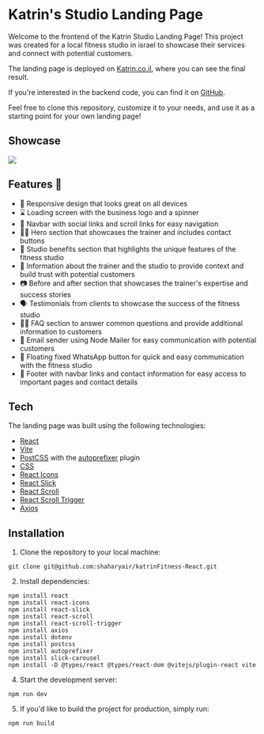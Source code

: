 # Katrin's Studio Landing Page

Welcome to the frontend of the Katrin Studio Landing Page! This project was created for a local fitness studio in israel to showcase their services and connect with potential customers.

The landing page is deployed on [Katrin.co.il](https://www.katrin.co.il/), where you can see the final result.

If you're interested in the backend code, you can find it on [GitHub](https://github.com/shaharyair/katrinFitness-nodejs).

Feel free to clone this repository, customize it to your needs, and use it as a starting point for your own landing page!


## Showcase


![](https://github.com/shaharyair/katrinFitness-React/blob/main/src/assets/Showcase.gif)


## Features 🚀

- 📱 Responsive design that looks great on all devices
- ⌛ Loading screen with the business logo and a spinner
- 🧭 Navbar with social links and scroll links for easy navigation
- 🏋️‍♂️ Hero section that showcases the trainer and includes contact buttons
- 💪 Studio benefits section that highlights the unique features of the fitness studio
- 📝 Information about the trainer and the studio to provide context and build trust with potential customers
- 📷 Before and after section that showcases the trainer's expertise and success stories
- 🗣️ Testimonials from clients to showcase the success of the fitness studio
- 🙋‍♂️ FAQ section to answer common questions and provide additional information to customers
- 📧 Email sender using Node Mailer for easy communication with potential customers
- 🦶 Floating fixed WhatsApp button for quick and easy communication with the fitness studio
- 🦶 Footer with navbar links and contact information for easy access to important pages and contact details
## Tech

The landing page was built using the following technologies:

- [React](https://reactjs.org/)
- [Vite](https://vitejs.dev/)
- [PostCSS](https://postcss.org/) with the [autoprefixer](https://github.com/postcss/autoprefixer) plugin
- [CSS](https://developer.mozilla.org/en-US/docs/Web/CSS)
- [React Icons](https://react-icons.github.io/react-icons/)
- [React Slick](https://react-slick.neostack.com/)
- [React Scroll](https://www.npmjs.com/package/react-scroll)
- [React Scroll Trigger](https://www.npmjs.com/package/react-scroll-trigger)
- [Axios](https://axios-http.com/)

## Installation

1. Clone the repository to your local machine:

```
git clone git@github.com:shaharyair/katrinFitness-React.git
```

2. Install dependencies:

```
npm install react
npm install react-icons
npm install react-slick
npm install react-scroll
npm install react-scroll-trigger
npm install axios
npm install dotenv
npm install postcss
npm install autoprefixer
npm install slick-carousel
npm install -D @types/react @types/react-dom @vitejs/plugin-react vite
```


4. Start the development server:

```
npm run dev
```

5. If you'd like to build the project for production, simply run:

```
npm run build
```
